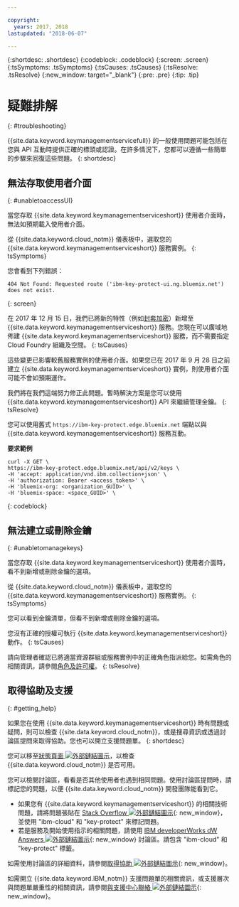 ```yaml
---

copyright:
  years: 2017, 2018
lastupdated: "2018-06-07"

---
```


{:shortdesc: .shortdesc}
{:codeblock: .codeblock}
{:screen: .screen}
{:tsSymptoms: .tsSymptoms} 
{:tsCauses: .tsCauses} 
{:tsResolve: .tsResolve}
{:new_window: target="_blank"}
{:pre: .pre}
{:tip: .tip}

# 疑難排解
{: #troubleshooting}

{{site.data.keyword.keymanagementservicefull}} 的一般使用問題可能包括在您與 API 互動時提供正確的標頭或認證。在許多情況下，您都可以遵循一些簡單的步驟來回復這些問題。
{: shortdesc}

## 無法存取使用者介面
{: #unabletoaccessUI}

當您存取 {{site.data.keyword.keymanagementserviceshort}} 使用者介面時，無法如預期載入使用者介面。

從 {{site.data.keyword.cloud_notm}} 儀表板中，選取您的 {{site.data.keyword.keymanagementserviceshort}} 服務實例。
{: tsSymptoms}

您會看到下列錯誤： 
```
404 Not Found: Requested route ('ibm-key-protect-ui.ng.bluemix.net') does not exist.
```
{: screen}

在 2017 年 12 月 15 日，我們已將新的特性（例如[封套加密](/docs/services/keymgmt/concepts/keyprotect_envelope.html)）新增至 {{site.data.keyword.keymanagementserviceshort}} 服務。您現在可以廣域地佈建 {{site.data.keyword.keymanagementserviceshort}} 服務，而不需要指定 Cloud Foundry 組織及空間。
{: tsCauses}

這些變更已影響較舊服務實例的使用者介面。如果您已在 2017 年 9 月 28 日之前建立 {{site.data.keyword.keymanagementserviceshort}} 實例，則使用者介面可能不會如預期運作。

我們將在我們這端努力修正此問題。暫時解決方案是您可以使用 {{site.data.keyword.keymanagementserviceshort}} API 來繼續管理金鑰。
{: tsResolve}

您可以使用舊式 `https://ibm-key-protect.edge.bluemix.net` 端點以與 {{site.data.keyword.keymanagementserviceshort}} 服務互動。

**要求範例**

```cURL
curl -X GET \
https://ibm-key-protect.edge.bluemix.net/api/v2/keys \
-H 'accept: application/vnd.ibm.collection+json' \
-H 'authorization: Bearer <access_token>' \
-H 'bluemix-org: <organization_GUID>' \
-H 'bluemix-space: <space_GUID>' \
```
{: codeblock}

## 無法建立或刪除金鑰
{: #unabletomanagekeys}

當您存取 {{site.data.keyword.keymanagementserviceshort}} 使用者介面時，看不到新增或刪除金鑰的選項。

從 {{site.data.keyword.cloud_notm}} 儀表板中，選取您的 {{site.data.keyword.keymanagementserviceshort}} 服務實例。
{: tsSymptoms}

您可以看到金鑰清單，但看不到新增或刪除金鑰的選項。 

您沒有正確的授權可執行 {{site.data.keyword.keymanagementserviceshort}} 動作。
{: tsCauses} 

請向管理者確認已將適當資源群組或服務實例中的正確角色指派給您。如需角色的相關資訊，請參閱[角色及許可權](/docs/services/keymgmt/keyprotect_manage_access.html#roles)。
{: tsResolve}

## 取得協助及支援
{: #getting_help}

如果您在使用 {{site.data.keyword.keymanagementserviceshort}} 時有問題或疑問，則可以檢查 {{site.data.keyword.cloud_notm}}，或是搜尋資訊或透過討論區提問來取得協助。您也可以開立支援問題單。
{: shortdesc}

您可以移至[狀態頁面 ![外部鏈結圖示](../../icons/launch-glyph.svg "外部鏈結圖示")](https://console.bluemix.net/status?tags=platform,runtimes,services)，以檢查 {{site.data.keyword.cloud_notm}} 是否可用。

您可以檢閱討論區，看看是否其他使用者也遇到相同問題。使用討論區提問時，請標記您的問題，以便 {{site.data.keyword.cloud_notm}} 開發團隊能看到它。

- 如果您有 {{site.data.keyword.keymanagementserviceshort}} 的相關技術問題，請將問題張貼在 [Stack Overflow ![外部鏈結圖示](../../icons/launch-glyph.svg "外部鏈結圖示")](http://stackoverflow.com/search?q=key-protect+ibm-cloud){: new_window}，並使用 "ibm-cloud" 和 "key-protect" 來標記問題。
- 若是服務及開始使用指示的相關問題，請使用 [IBM developerWorks dW Answers ![外部鏈結圖示](../../icons/launch-glyph.svg "外部鏈結圖示")](https://developer.ibm.com/answers/topics/key-protect/?smartspace=bluemix){: new_window} 討論區。請包含 "ibm-cloud" 和 "key-protect" 標籤。

如需使用討論區的詳細資料，請參閱[取得協助 ![外部鏈結圖示](../../icons/launch-glyph.svg "外部鏈結圖示")](https://console.bluemix.net/docs/support/index.html#getting-help){: new_window}。

如需開立 {{site.data.keyword.IBM_notm}} 支援問題單的相關資訊，或支援層次與問題單嚴重性的相關資訊，請參閱[與支援中心聯絡 ![外部鏈結圖示](../../icons/launch-glyph.svg "外部鏈結圖示")](https://console.bluemix.net/docs/support/index.html#contacting-support){: new_window}。
